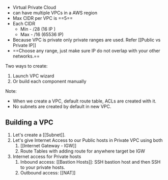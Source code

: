 - Virtual Private Cloud 
- can have multiple VPCs in a AWS region 
- Max CIDR per VPC is ==5==
- Each CIDR
	- Min - /28 (16 IP )
	- Max - /16 (65536 IP)
- Because VPC is private only private ranges are used. Refer [[Public vs Private IP]]
- ==Choose any range, just make sure IP do not overlap with your other networks.== 

Two ways to create:
1. Launch VPC wizard 
2. Or build each component manually

Note: 
- When we create a VPC, default route table, ACLs are created with it.
- No subnets are created by default in new VPC.

## Building a VPC
1. Let's create a [[Subnet]].
2. Let's give Internet Access to our Public hosts in Private VPC using both
	1.  [[Internet Gateway - IGW]] 
	2. Route Tables with adding route for anywhere target be IGW
3. Internet access for Private hosts 
	1. Inbound access: [[Bastion Hosts]]: SSH bastion host and then SSH to your private hosts.
	2. Outbound access: [[NAT]] 